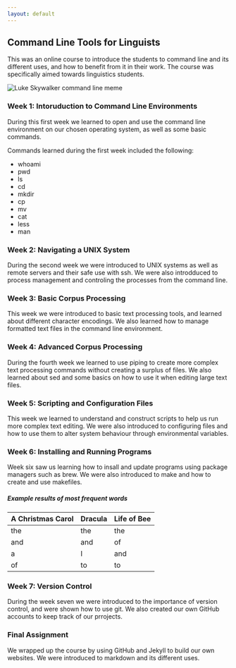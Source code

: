 ```yaml
---
layout: default
---
```


## Command Line Tools for Linguists

This was an online course to introduce the students to command line and its different uses, and how to benefit from it in their work. The course was specifically aimed towards linguistics students.

![Luke Skywalker command line meme](https://blogger.googleusercontent.com/img/b/R29vZ2xl/AVvXsEikGeMQVbPLFoYNr8brw5JZSLmlQgYRHmm-Tr89x4pgVeMMFpx-5hqUDQPxldmlk72AZCfT49smhq5cZDZNUn-jK1CJTzISMoxby2USLD2Z_6WoaYcuofe-EZDUqql9bG9d3RGqTjVjzIg/s1600/download.jpg)

### Week 1: Intoruduction to Command Line Environments

During this first week we learned to open and use the command line environment on our chosen operating system, as well as some basic commands.

Commands learned during the first week included the following:
 * whoami
 * pwd
 * ls
 * cd
 * mkdir
 * cp
 * mv
 * cat
 * less
 * man

### Week 2: Navigating a UNIX System

During the second week we were introduced to UNIX systems as well as remote servers and their safe use with ssh. We were also introdduced to process management and controling the processes from the command line.

### Week 3: Basic Corpus Processing

This week we were introduced to basic text processing tools, and learned about different character encodings. We also learned how to manage formatted text files in the command line environment.

### Week 4: Advanced Corpus Processing

During the fourth week we learned to use piping to create more complex text processing commands without creating a surplus of files. We also learned about sed and some basics on how to use it when editing large text files.

### Week 5: Scripting and Configuration Files

This week we learned to understand and construct scripts to help us run more complex text editing. We were also introduced to configuring files and how to use them to alter system behaviour through environmental variables.

### Week 6: Installing and Running Programs

Week six saw us learning how to insall and update programs using package managers such as brew. We were also introduced to make and how to create and use makefiles.

##### Example results of most frequent words

A Christmas Carol | Dracula | Life of Bee
--- | --- | ---
the | the | the
and | and | of
a | I | and
of | to | to

### Week 7: Version Control

During the week seven we were introduced to the importance of version control, and were shown how to use git. We also created our own GitHub accounts to keep track of our prrojects.

### Final Assignment

We wrapped up the course by using GitHub and Jekyll to build our own websites. We were introduced to markdown and its different uses.
